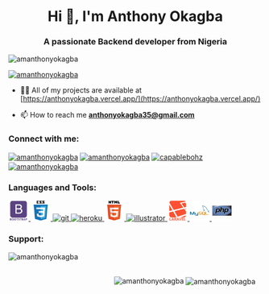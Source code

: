 <h1 align="center">Hi 👋, I'm Anthony Okagba</h1>
<h3 align="center">A passionate Backend developer from Nigeria</h3>

<p align="left"> <img src="https://komarev.com/ghpvc/?username=amanthonyokagba&label=Profile%20views&color=0e75b6&style=flat" alt="amanthonyokagba" /> </p>

<p align="left"> <a href="https://twitter.com/amanthonyokagba" target="blank"><img src="https://img.shields.io/twitter/follow/amanthonyokagba?logo=twitter&style=for-the-badge" alt="amanthonyokagba" /></a> </p>

- 👨‍💻 All of my projects are available at [https://anthonyokagba.vercel.app/](https://anthonyokagba.vercel.app/)

- 📫 How to reach me **anthonyokagba35@gmail.com**

<h3 align="left">Connect with me:</h3>
<p align="left">
<a href="https://twitter.com/amanthonyokagba" target="blank"><img align="center" src="https://raw.githubusercontent.com/rahuldkjain/github-profile-readme-generator/master/src/images/icons/Social/twitter.svg" alt="amanthonyokagba" height="30" width="40" /></a>
<a href="https://linkedin.com/in/amanthonyokagba" target="blank"><img align="center" src="https://raw.githubusercontent.com/rahuldkjain/github-profile-readme-generator/master/src/images/icons/Social/linked-in-alt.svg" alt="amanthonyokagba" height="30" width="40" /></a>
<a href="https://fb.com/capablebohz" target="blank"><img align="center" src="https://raw.githubusercontent.com/rahuldkjain/github-profile-readme-generator/master/src/images/icons/Social/facebook.svg" alt="capablebohz" height="30" width="40" /></a>
<a href="https://instagram.com/amanthonyokagba" target="blank"><img align="center" src="https://raw.githubusercontent.com/rahuldkjain/github-profile-readme-generator/master/src/images/icons/Social/instagram.svg" alt="amanthonyokagba" height="30" width="40" /></a>
</p>

<h3 align="left">Languages and Tools:</h3>
<p align="left"> <a href="https://getbootstrap.com" target="_blank"> <img src="https://raw.githubusercontent.com/devicons/devicon/master/icons/bootstrap/bootstrap-plain-wordmark.svg" alt="bootstrap" width="40" height="40"/> </a> <a href="https://www.w3schools.com/css/" target="_blank"> <img src="https://raw.githubusercontent.com/devicons/devicon/master/icons/css3/css3-original-wordmark.svg" alt="css3" width="40" height="40"/> </a> <a href="https://git-scm.com/" target="_blank"> <img src="https://www.vectorlogo.zone/logos/git-scm/git-scm-icon.svg" alt="git" width="40" height="40"/> </a> <a href="https://heroku.com" target="_blank"> <img src="https://www.vectorlogo.zone/logos/heroku/heroku-icon.svg" alt="heroku" width="40" height="40"/> </a> <a href="https://www.w3.org/html/" target="_blank"> <img src="https://raw.githubusercontent.com/devicons/devicon/master/icons/html5/html5-original-wordmark.svg" alt="html5" width="40" height="40"/> </a> <a href="https://www.adobe.com/in/products/illustrator.html" target="_blank"> <img src="https://www.vectorlogo.zone/logos/adobe_illustrator/adobe_illustrator-icon.svg" alt="illustrator" width="40" height="40"/> </a> <a href="https://laravel.com/" target="_blank"> <img src="https://raw.githubusercontent.com/devicons/devicon/master/icons/laravel/laravel-plain-wordmark.svg" alt="laravel" width="40" height="40"/> </a> <a href="https://www.mysql.com/" target="_blank"> <img src="https://raw.githubusercontent.com/devicons/devicon/master/icons/mysql/mysql-original-wordmark.svg" alt="mysql" width="40" height="40"/> </a> <a href="https://www.php.net" target="_blank"> <img src="https://raw.githubusercontent.com/devicons/devicon/master/icons/php/php-original.svg" alt="php" width="40" height="40"/> </a> </p>

<h3 align="left">Support:</h3>
<p><a href="https://www.buymeacoffee.com/CapableBohz"> <img align="left" src="https://cdn.buymeacoffee.com/buttons/v2/default-yellow.png" height="50" width="210" alt="amanthonyokagba" /></a></p><br><br>

<p><img align="left" src="https://github-readme-stats.vercel.app/api/top-langs?username=amanthonyokagba&show_icons=true&locale=en&layout=compact" alt="amanthonyokagba" /></p>

<p>&nbsp;<img align="center" src="https://github-readme-stats.vercel.app/api?username=amanthonyokagba&show_icons=true&locale=en" alt="amanthonyokagba" /></p>

